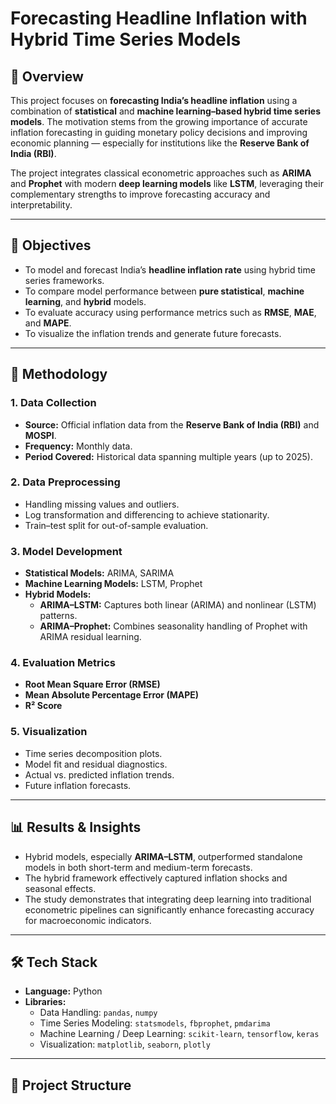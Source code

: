 # Forecasting Headline Inflation with Hybrid Time Series Models

## 📘 Overview
This project focuses on **forecasting India’s headline inflation** using a combination of **statistical** and **machine learning–based hybrid time series models**. The motivation stems from the growing importance of accurate inflation forecasting in guiding monetary policy decisions and improving economic planning — especially for institutions like the **Reserve Bank of India (RBI)**.

The project integrates classical econometric approaches such as **ARIMA** and **Prophet** with modern **deep learning models** like **LSTM**, leveraging their complementary strengths to improve forecasting accuracy and interpretability.

---

## 🎯 Objectives
- To model and forecast India’s **headline inflation rate** using hybrid time series frameworks.  
- To compare model performance between **pure statistical**, **machine learning**, and **hybrid** models.  
- To evaluate accuracy using performance metrics such as **RMSE**, **MAE**, and **MAPE**.  
- To visualize the inflation trends and generate future forecasts.

---

## 🧩 Methodology
### 1. Data Collection
- **Source:** Official inflation data from the **Reserve Bank of India (RBI)** and **MOSPI**.  
- **Frequency:** Monthly data.  
- **Period Covered:** Historical data spanning multiple years (up to 2025).  

### 2. Data Preprocessing
- Handling missing values and outliers.  
- Log transformation and differencing to achieve stationarity.  
- Train–test split for out-of-sample evaluation.

### 3. Model Development
- **Statistical Models:** ARIMA, SARIMA  
- **Machine Learning Models:** LSTM, Prophet  
- **Hybrid Models:**  
  - **ARIMA–LSTM:** Captures both linear (ARIMA) and nonlinear (LSTM) patterns.  
  - **ARIMA–Prophet:** Combines seasonality handling of Prophet with ARIMA residual learning.  

### 4. Evaluation Metrics
- **Root Mean Square Error (RMSE)**  
- **Mean Absolute Percentage Error (MAPE)**  
- **R² Score**

### 5. Visualization
- Time series decomposition plots.  
- Model fit and residual diagnostics.  
- Actual vs. predicted inflation trends.  
- Future inflation forecasts.

---

## 📊 Results & Insights
- Hybrid models, especially **ARIMA–LSTM**, outperformed standalone models in both short-term and medium-term forecasts.  
- The hybrid framework effectively captured inflation shocks and seasonal effects.  
- The study demonstrates that integrating deep learning into traditional econometric pipelines can significantly enhance forecasting accuracy for macroeconomic indicators.

---

## 🛠️ Tech Stack
- **Language:** Python  
- **Libraries:**  
  - Data Handling: `pandas`, `numpy`  
  - Time Series Modeling: `statsmodels`, `fbprophet`, `pmdarima`  
  - Machine Learning / Deep Learning: `scikit-learn`, `tensorflow`, `keras`  
  - Visualization: `matplotlib`, `seaborn`, `plotly`

---

## 📁 Project Structure

